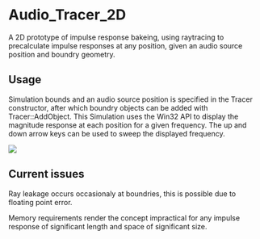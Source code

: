 # Audio_Tracer_2D

A 2D prototype of impulse response bakeing, using raytracing to precalculate impulse responses at any position, given an audio source position and boundry geometry.

## Usage

Simulation bounds and an audio source position is specified in the Tracer constructor, after which boundry objects can be added with Tracer::AddObject.  This Simulation uses the Win32 API to display the magnitude response at each position for a given frequency.  The up and down arrow keys can be used to sweep the displayed frequency.

![](https://github.com/Joshua2880/Audio_Tracer_2D/blob/master/media/Render.gif)

## Current issues

Ray leakage occurs occasionaly at boundries, this is possible due to floating point error.

Memory requirements render the concept impractical for any impulse response of significant length and space of significant size.
